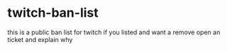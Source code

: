 # twitch-ban-list
this is a public ban list for twitch
if you listed and want a remove open an ticket
and explain why
